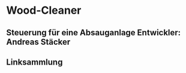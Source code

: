 # Wood-Cleaner
Steuerung für eine Absauganlage
Entwickler: Andreas Stäcker
----------
## Linksammlung
